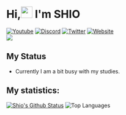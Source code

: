 <h1 align="left">Hi,<a target="_blank"><img src="https://media.giphy.com/media/hvRJCLFzcasrR4ia7z/giphy.gif" width="30px" style="max-width:100%;"></a> I'm SHIO</h1>

[![Youtube](https://img.shields.io/badge/YouTube-FF0000?style=for-the-badge&logo=youtube&logoColor=white)](https://www.youtube.com/Shio7)
[![Discord](https://img.shields.io/badge/Discord-7289DA?style=for-the-badge&logo=discord&logoColor=white)](https://discord.com/users/643116087919116298)
[![Twitter](https://img.shields.io/badge/Twitter-1DA1F2?style=for-the-badge&logo=twitter&logoColor=white)](https://twitter.com/SHI3DO)
[![Website](https://img.shields.io/website?label=shii.io&style=for-the-badge&url=https://parfait.io)](https://shii.io)    
![](https://komarev.com/ghpvc/?username=SHI3DO&color=blueviolet)

## My Status
+ Currently I am a bit busy with my studies.  

## My statistics:  
[![Shio's Github Status](https://github-readme-stats.vercel.app/api?username=SHI3DO&show_icons=true&layout=compact&theme=buefy)](https://github.com/SHI3DO)
![Top Languages](https://github-readme-stats.vercel.app/api/top-langs/?username=SHI3DO&layout=compact&theme=buefy)
